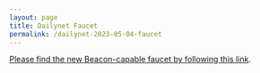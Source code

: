 ```yaml
---
layout: page
title: Dailynet Faucet
permalink: /dailynet-2023-05-04-faucet
---
```


[Please find the new Beacon-capable faucet by following this link](https://faucet.dailynet-2023-05-04.teztnets.xyz).

